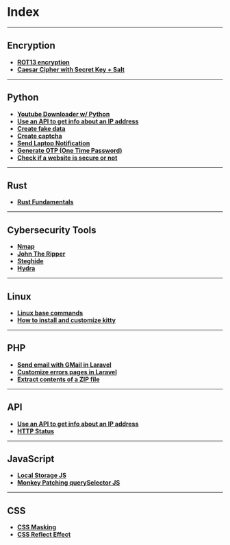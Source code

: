 # Index
---

## Encryption
- **[ROT13 encryption](./encryption/ROT-13.md)**
- **[Caesar Cipher with Secret Key + Salt](./encryption/ceasar-key-salt.md)**

---

## Python
- **[Youtube Downloader w/ Python](./python/yt-downloader.md)**
- **[Use an API to get info about an IP address](./python/IP-API-python.md)**
- **[Create fake data](./python/fake-data.md)**
- **[Create captcha](./python/create-captcha.md)**
- **[Send Laptop Notification](./python/send-laptop-notification.md)**
- **[Generate OTP (One Time Password)](./python/generate-otp.md)**
- **[Check if a website is secure or not](./python/check-websites-security.md)**

---

## Rust
- **[Rust Fundamentals](./rust/rust-fundamentals.md)**

---

## Cybersecurity Tools
- **[Nmap](./cybersecurity/nmap.md)**
- **[John The Ripper](./cybersecurity/john-the-ripper.md)**
- **[Steghide](./cybersecurity/steghide.md)**
- **[Hydra](./cybersecurity/hydra.md)**

---

## Linux
- **[Linux base commands](./linux/linux-commands.md)**
- **[How to install and customize kitty](./linux/kitty.md)**

---

## PHP
- **[Send email with GMail in Laravel](./php/email-gmail-laravel.md)**
- **[Customize errors pages in Laravel](./php/customize-laravel-errors-pages.md)**
- **[Extract contents of a ZIP file](./php/unzip.php.md)**

---

## API
- **[Use an API to get info about an IP address](./api/IP-API-python.md)**
- **[HTTP Status](./api/http-status.md)**

---

## JavaScript

- **[Local Storage JS](./javascript/local-storage-javascript.md)**
- **[Monkey Patching querySelector JS](./javascript/monkey-patching-selector-javascript.md)**

---

## CSS

- **[CSS Masking](./css/css-masking.md)**
- **[CSS Reflect Effect](./css/css-reflect.effect.md)**